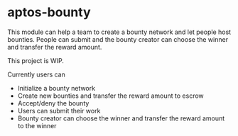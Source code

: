 # aptos-bounty
This module can help a team to create a bounty network and let people host bounties. People can submit and the bounty creator can choose the winner and transfer the reward amount.

This project is WIP.

Currently users can
- Initialize a bounty network
- Create new bounties and transfer the reward amount to escrow 
- Accept/deny the bounty 
- Users can submit their work
- Bounty creator can choose the winner and transfer the reward amount to the winner
